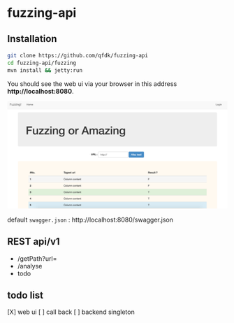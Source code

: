 # fuzzing-api


## Installation

```bash
git clone https://github.com/qfdk/fuzzing-api
cd fuzzing-api/fuzzing
mvn install && jetty:run
```

You should see the web ui via your browser in this address **http://localhost:8080**.

![](img/img1.png)

default `swagger.json` : http://localhost:8080/swagger.json


## REST api/v1

- /getPath?url=
- /analyse
- todo

## todo list

[X] web ui
[ ] call back
[ ] backend singleton

